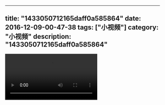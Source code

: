 
---
title: "1433050712165daff0a585864"
date: 2016-12-09-00-47-38
tags: ["小视频"]
category: "小视频"
description: "1433050712165daff0a585864"
---
<video src="http://ohtsqip0g.bkt.clouddn.com/1433050712165daff0a585864.mp4" controls="controls"></video>
